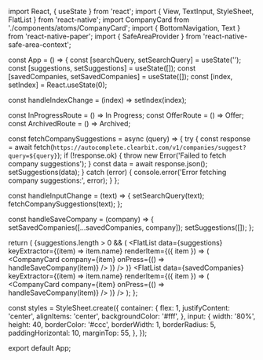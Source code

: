 import React, { useState } from 'react';
import { View, TextInput, StyleSheet, FlatList } from 'react-native';
import CompanyCard from './components/atoms/CompanyCard';
import { BottomNavigation, Text } from 'react-native-paper';
import { SafeAreaProvider } from 'react-native-safe-area-context';

const App = () => {
  const [searchQuery, setSearchQuery] = useState('');
  const [suggestions, setSuggestions] = useState([]);
  const [savedCompanies, setSavedCompanies] = useState([]);
  const [index, setIndex] = React.useState(0);

  const handleIndexChange = (index) => setIndex(index);

  const InProgressRoute = () => <Text>In Progress</Text>;
  const OfferRoute = () => <Text>Offer</Text>;
  const ArchivedRoute = () => <Text>Archived</Text>;



  const fetchCompanySuggestions = async (query) => {
    try {
      const response = await fetch(`https://autocomplete.clearbit.com/v1/companies/suggest?query=${query}`);
      if (!response.ok) {
        throw new Error('Failed to fetch company suggestions');
      }
      const data = await response.json();
      setSuggestions(data);
    } catch (error) {
      console.error('Error fetching company suggestions:', error);
    }
  };

  const handleInputChange = (text) => {
    setSearchQuery(text);
    fetchCompanySuggestions(text);
  };

  const handleSaveCompany = (company) => {
    setSavedCompanies([...savedCompanies, company]);
    setSuggestions([]);
  };



  return (
    <SafeAreaProvider>
      <View style={styles.container}>
        <TextInput
          style={styles.input}
          placeholder="Enter company name"
          placeholderTextColor="#888"
          onChangeText={handleInputChange}
          value={searchQuery}
        />
        {suggestions.length > 0 && (
          <FlatList
            data={suggestions}
            keyExtractor={(item) => item.name}
            renderItem={({ item }) => (
              <CompanyCard company={item} onPress={() => handleSaveCompany(item)} />
            )}
          />
        )}
        <FlatList
          data={savedCompanies}
          keyExtractor={(item) => item.name}
          renderItem={({ item }) => (
            <CompanyCard company={item} onPress={() => handleSaveCompany(item)} />
          )}
        />
      </View>
    </SafeAreaProvider>
  );
};

const styles = StyleSheet.create({
  container: {
    flex: 1,
    justifyContent: 'center',
    alignItems: 'center',
    backgroundColor: '#fff',
  },
  input: {
    width: '80%',
    height: 40,
    borderColor: '#ccc',
    borderWidth: 1,
    borderRadius: 5,
    paddingHorizontal: 10,
    marginTop: 55,
  },
});

export default App;
